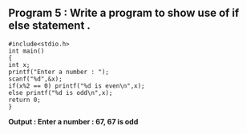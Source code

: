 ## Program 5 : Write a program to show use of if else statement .
```
#include<stdio.h>
int main()
{
int x;
printf("Enter a number : ");
scanf("%d",&x);
if(x%2 == 0) printf("%d is even\n",x);
else printf("%d is odd\n",x);
return 0;
}
```
**Output : Enter a number : 67,
 67 is odd**
